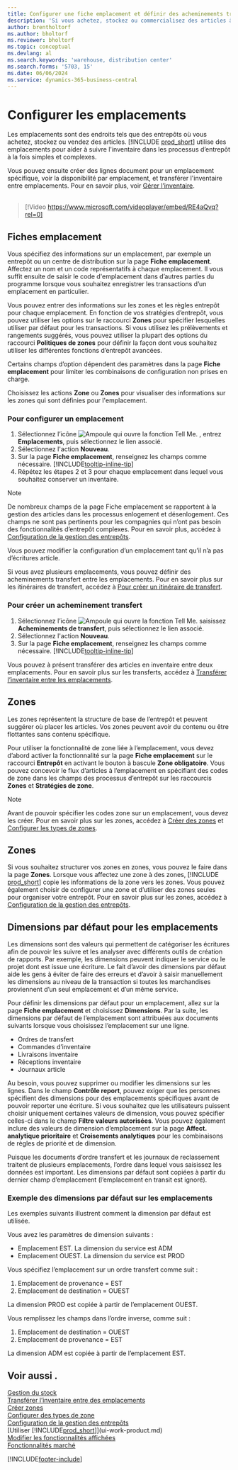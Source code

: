 ```yaml
---
title: Configurer une fiche emplacement et définir des acheminements transfert
description: 'Si vous achetez, stockez ou commercialisez des articles à plusieurs endroits, vous pouvez configurer chaque lieu en tant qu’emplacement.'
author: brentholtorf
ms.author: bholtorf
ms.reviewer: bholtorf
ms.topic: conceptual
ms.devlang: al
ms.search.keywords: 'warehouse, distribution center'
ms.search.forms: '5703, 15'
ms.date: 06/06/2024
ms.service: dynamics-365-business-central
---
```

# Configurer les emplacements

Les emplacements sont des endroits tels que des entrepôts où vous achetez, stockez ou vendez des articles. [!INCLUDE [prod_short](includes/prod_short.md)] utilise des emplacements pour aider à suivre l'inventaire dans les processus d’entrepôt à la fois simples et complexes.

Vous pouvez ensuite créer des lignes document pour un emplacement spécifique, voir la disponibilité par emplacement, et transférer l'inventaire entre emplacements. Pour en savoir plus, voir [Gérer l’inventaire](inventory-manage-inventory.md).
<br><br>  
  
> [!Video https://www.microsoft.com/videoplayer/embed/RE4aQvq?rel=0]

## Fiches emplacement

Vous spécifiez des informations sur un emplacement, par exemple un entrepôt ou un centre de distribution sur la page **Fiche emplacement**. Affectez un nom et un code représentatifs à chaque emplacement. Il vous suffit ensuite de saisir le code d'emplacement dans d’autres parties du programme lorsque vous souhaitez enregistrer les transactions d’un emplacement en particulier.  

Vous pouvez entrer des informations sur les zones et les règles entrepôt pour chaque emplacement. En fonction de vos stratégies d’entrepôt, vous pouvez utiliser les options sur le raccourci **Zones** pour spécifier lesquelles utiliser par défaut pour les transactions. Si vous utilisez les prélèvements et rangements suggérés, vous pouvez utiliser la plupart des options du raccourci **Politiques de zones** pour définir la façon dont vous souhaitez utiliser les différentes fonctions d’entrepôt avancées.  

Certains champs d’option dépendent des paramètres dans la page **Fiche emplacement** pour limiter les combinaisons de configuration non prises en charge.  

Choisissez les actions **Zone** ou **Zones** pour visualiser des informations sur les zones qui sont définies pour l'emplacement.

### Pour configurer un emplacement

1. Sélectionnez l’icône ![Ampoule qui ouvre la fonction Tell Me.](media/ui-search/search_small.png "Dites-moi ce que vous voulez faire") , entrez **Emplacements**, puis sélectionnez le lien associé.
2. Sélectionnez l'action **Nouveau**.
3. Sur la page **Fiche emplacement**, renseignez les champs comme nécessaire. [!INCLUDE[tooltip-inline-tip](includes/tooltip-inline-tip_md.md)]
4. Répétez les étapes 2 et 3 pour chaque emplacement dans lequel vous souhaitez conserver un inventaire.

> [!NOTE]  
> De nombreux champs de la page Fiche emplacement se rapportent à la gestion des articles dans les processus enlogement et désenlogement. Ces champs ne sont pas pertinents pour les compagnies qui n’ont pas besoin des fonctionnalités d’entrepôt complexes. Pour en savoir plus, accédez à [Configuration de la gestion des entrepôts](warehouse-setup-warehouse.md).

Vous pouvez modifier la configuration d’un emplacement tant qu’il n’a pas d’écritures article.  

Si vous avez plusieurs emplacements, vous pouvez définir des acheminements transfert entre les emplacements. Pour en savoir plus sur les itinéraires de transfert, accédez à [Pour créer un itinéraire de transfert](inventory-how-setup-locations.md#to-create-a-transfer-route).

### Pour créer un acheminement transfert

1. Sélectionnez l’icône ![Ampoule qui ouvre la fonction Tell Me.](media/ui-search/search_small.png "Dites-moi ce que vous voulez faire") saisissez **Acheminements de transfert**, puis sélectionnez le lien associé.
2. Sélectionnez l'action **Nouveau**.
4. Sur la page **Fiche emplacement**, renseignez les champs comme nécessaire. [!INCLUDE[tooltip-inline-tip](includes/tooltip-inline-tip_md.md)]

Vous pouvez à présent transférer des articles en inventaire entre deux emplacements. Pour en savoir plus sur les transferts, accédez à [Transférer l’inventaire entre les emplacements](inventory-how-transfer-between-locations.md).

## Zones

Les zones représentent la structure de base de l’entrepôt et peuvent suggérer où placer les articles. Vos zones peuvent avoir du contenu ou être flottantes sans contenu spécifique.

Pour utiliser la fonctionnalité de zone liée à l’emplacement, vous devez d’abord activer la fonctionnalité sur la page **Fiche emplacement** sur le raccourci **Entrepôt** en activant le bouton à bascule **Zone obligatoire**. Vous pouvez concevoir le flux d’articles à l’emplacement en spécifiant des codes de zone dans les champs des processus d’entrepôt sur les raccourcis **Zones** et **Stratégies de zone**.

> [!NOTE]
> Avant de pouvoir spécifier les codes zone sur un emplacement, vous devez les créer. Pour en savoir plus sur les zones, accédez à [Créer des zones](warehouse-how-to-create-individual-bins.md) et [Configurer les types de zones](warehouse-how-to-set-up-bin-types.md).  

## Zones

Si vous souhaitez structurer vos zones en zones, vous pouvez le faire dans la page **Zones**. Lorsque vous affectez une zone à des zones, [!INCLUDE [prod_short](includes/prod_short.md)] copie les informations de la zone vers les zones. Vous pouvez également choisir de configurer une zone et d’utiliser des zones seules pour organiser votre entrepôt. Pour en savoir plus sur les zones, accédez à [Configuration de la gestion des entrepôts](warehouse-setup-warehouse.md).  

## Dimensions par défaut pour les emplacements

Les dimensions sont des valeurs qui permettent de catégoriser les écritures afin de pouvoir les suivre et les analyser avec différents outils de création de rapports. Par exemple, les dimensions peuvent indiquer le service ou le projet dont est issue une écriture. Le fait d’avoir des dimensions par défaut aide les gens à éviter de faire des erreurs et d’avoir à saisir manuellement les dimensions au niveau de la transaction si toutes les marchandises proviennent d’un seul emplacement et d’un même service.

Pour définir les dimensions par défaut pour un emplacement, allez sur la page **Fiche emplacement** et choisissez **Dimensions**. Par la suite, les dimensions par défaut de l’emplacement sont attribuées aux documents suivants lorsque vous choisissez l’emplacement sur une ligne.

* Ordres de transfert
* Commandes d’inventaire
* Livraisons inventaire
* Réceptions inventaire
* Journaux article

Au besoin, vous pouvez supprimer ou modifier les dimensions sur les lignes. Dans le champ **Contrôle report**, pouvez exiger que les personnes spécifient des dimensions pour des emplacements spécifiques avant de pouvoir reporter une écriture. Si vous souhaitez que les utilisateurs puissent choisir uniquement certaines valeurs de dimension, vous pouvez spécifier celles-ci dans le champ **Filtre valeurs autorisées**. Vous pouvez également inclure des valeurs de dimension d’emplacement sur la page **Affect. analytique prioritaire** et **Croisements analytiques** pour les combinaisons de règles de priorité et de dimension.

Puisque les documents d’ordre transfert et les journaux de reclassement traitent de plusieurs emplacements, l’ordre dans lequel vous saisissez les données est important. Les dimensions par défaut sont copiées à partir du dernier champ d’emplacement (l’emplacement en transit est ignoré).

### Exemple des dimensions par défaut sur les emplacements

Les exemples suivants illustrent comment la dimension par défaut est utilisée.

Vous avez les paramètres de dimension suivants :

* Emplacement EST. La dimension du service est ADM
* Emplacement OUEST. La dimension du service est PROD

Vous spécifiez l’emplacement sur un ordre transfert comme suit :

1. Emplacement de provenance = EST
2. Emplacement de destination = OUEST

La dimension PROD est copiée à partir de l’emplacement OUEST.

Vous remplissez les champs dans l’ordre inverse, comme suit :

1. Emplacement de destination = OUEST
2. Emplacement de provenance = EST

La dimension ADM est copiée à partir de l’emplacement EST.

## Voir aussi .

[Gestion du stock](inventory-manage-inventory.md)  
[Transférer l’inventaire entre des emplacements](inventory-how-transfer-between-locations.md)  
[Créer zones](warehouse-how-to-create-individual-bins.md)  
[Configurer des types de zone](warehouse-how-to-set-up-bin-types.md)  
[Configuration de la gestion des entrepôts](warehouse-setup-warehouse.md)  
[Utiliser [!INCLUDE[prod_short](includes/prod_short.md)]](ui-work-product.md)  
[Modifier les fonctionnalités affichées](ui-experiences.md)  
[Fonctionnalités marché](ui-across-business-areas.md)  

[!INCLUDE[footer-include](includes/footer-banner.md)]
